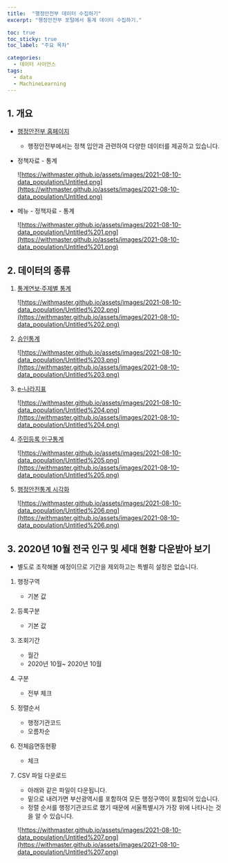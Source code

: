 ```yaml
---
title:  "행정안전부 데이터 수집하기"
excerpt: "행정안전부 포털에서 통계 데이터 수집하기."

toc: true
toc_sticky: true
toc_label: "주요 목차"

categories:
  - 데이터 사이언스
tags:
  - data
  - MachineLearning
---
```


## 1. 개요

- [행정안전부 홈페이지](https://mois.go.kr/frt/a01/frtMain.do)
    - 행정안전부에서는 정책 입안과 관련하여 다양한 데이터를 제공하고 있습니다.
- 정책자료 - 통계

    ![https://withmaster.github.io/assets/images/2021-08-10-data_population/Untitled.png](https://withmaster.github.io/assets/images/2021-08-10-data_population/Untitled.png)

- 메뉴 - 정책자료 - 통계

    ![https://withmaster.github.io/assets/images/2021-08-10-data_population/Untitled%201.png](https://withmaster.github.io/assets/images/2021-08-10-data_population/Untitled%201.png)

## 2. 데이터의 종류

1. [통계연보·주제별 통계](https://mois.go.kr/frt/bbs/type001/commonSelectBoardList.do?bbsId=BBSMSTR_000000000013)

    ![https://withmaster.github.io/assets/images/2021-08-10-data_population/Untitled%202.png](https://withmaster.github.io/assets/images/2021-08-10-data_population/Untitled%202.png)

2. [승인통계](https://mois.go.kr/frt/bbs/type001/commonSelectBoardList.do?bbsId=BBSMSTR_000000000014)

    ![https://withmaster.github.io/assets/images/2021-08-10-data_population/Untitled%203.png](https://withmaster.github.io/assets/images/2021-08-10-data_population/Untitled%203.png)

3. [e-나라지표](https://mois.go.kr/frt/sub/a05/statistics/screen.do)

    ![https://withmaster.github.io/assets/images/2021-08-10-data_population/Untitled%204.png](https://withmaster.github.io/assets/images/2021-08-10-data_population/Untitled%204.png)

4. [주민등록 인구통계](https://jumin.mois.go.kr/)

    ![https://withmaster.github.io/assets/images/2021-08-10-data_population/Untitled%205.png](https://withmaster.github.io/assets/images/2021-08-10-data_population/Untitled%205.png)

5. [행정안전통계 시각화](https://data.mois.go.kr/mois/visual/statMain.do;jsessionid=-q29szU6GYoiLACdhOQN226KqIT5-jwZs7GunJDf.osafety20)

    ![https://withmaster.github.io/assets/images/2021-08-10-data_population/Untitled%206.png](https://withmaster.github.io/assets/images/2021-08-10-data_population/Untitled%206.png)

## 3. 2020년 10월 전국 인구 및 세대 현황 다운받아 보기

- 별도로 조작해볼 예정이므로 기간을 제외하고는 특별히 설정은 없습니다.
1. 행정구역
    - 기본 값
2. 등록구분
    - 기본 값
3. 조회기간
    - 월간
    - 2020년 10월~ 2020년 10월
4. 구분
    - 전부 체크
5. 정렬순서
    - 행정기관코드
    - 오름차순
6. 전체읍면동현황
    - 체크
7. CSV 파일 다운로드
    - 아래와 같은 파일이 다운됩니다.
    - 밑으로 내려가면 부산광역시를 포함하여 모든 행정구역이 포함되어 있습니다.
    - 정렬 순서를 행정기관코드로 했기 때문에 서울특별시가 가장 위에 나타나는 것을 알 수 있습니다.

    ![https://withmaster.github.io/assets/images/2021-08-10-data_population/Untitled%207.png](https://withmaster.github.io/assets/images/2021-08-10-data_population/Untitled%207.png)